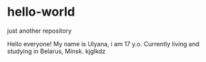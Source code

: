 # hello-world
just another repository

Hello everyone! My name is Ulyana, i am 17 y.o. 
Currently living and studying in Belarus, Minsk.
kjglkdz